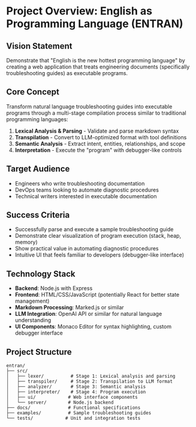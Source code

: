 # Project Overview: English as Programming Language (ENTRAN)

## Vision Statement

Demonstrate that "English is the new hottest programming language" by creating a web application that treats engineering documents (specifically troubleshooting guides) as executable programs.

## Core Concept

Transform natural language troubleshooting guides into executable programs through a multi-stage compilation process similar to traditional programming languages:

1. **Lexical Analysis & Parsing** - Validate and parse markdown syntax
2. **Transpilation** - Convert to LLM-optimized format with tool definitions
3. **Semantic Analysis** - Extract intent, entities, relationships, and scope
4. **Interpretation** - Execute the "program" with debugger-like controls

## Target Audience

- Engineers who write troubleshooting documentation
- DevOps teams looking to automate diagnostic procedures
- Technical writers interested in executable documentation

## Success Criteria

- Successfully parse and execute a sample troubleshooting guide
- Demonstrate clear visualization of program execution (stack, heap, memory)
- Show practical value in automating diagnostic procedures
- Intuitive UI that feels familiar to developers (debugger-like interface)

## Technology Stack

- **Backend**: Node.js with Express
- **Frontend**: HTML/CSS/JavaScript (potentially React for better state management)
- **Markdown Processing**: Marked.js or similar
- **LLM Integration**: OpenAI API or similar for natural language understanding
- **UI Components**: Monaco Editor for syntax highlighting, custom debugger interface

## Project Structure

```
entran/
├── src/
│   ├── lexer/          # Stage 1: Lexical analysis and parsing
│   ├── transpiler/     # Stage 2: Transpilation to LLM format
│   ├── analyzer/       # Stage 3: Semantic analysis
│   ├── interpreter/    # Stage 4: Program execution
│   ├── ui/            # Web interface components
│   └── server/        # Node.js backend
├── docs/              # Functional specifications
├── examples/          # Sample troubleshooting guides
└── tests/            # Unit and integration tests
```

